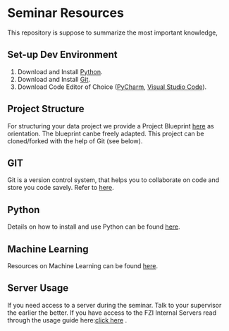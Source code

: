 # Seminar Resources

This repository is suppose to summarize the most important knowledge,



## Set-up Dev Environment 
1. Download and Install <a href='https://realpython.com/installing-python/'>Python</a>.
2. Download and Install <a href='https://education.github.com/git-cheat-sheet-education.pdf'>Git</a>.
3. Download Code Editor of Choice (<a href='https://www.jetbrains.com/de-de/pycharm/'>PyCharm</a>, <a href='https://code.visualstudio.com/'>Visual Studio Code</a>).

## Project Structure
For structuring your data project we provide a Project Blueprint [here](https://github.com/lucasczz/Project-Blueprint) as orientation. The blueprint canbe freely adapted. This project can be cloned/forked with the help of Git (see below).

## GIT 

Git is a version control system, that helps you to collaborate on code and store you code savely. Refer to [here](Git.md).

## Python 

Details on how to install and use Python can be found [here](Python.md).

## Machine Learning 
Resources on Machine Learning can be found [here](ML.md).

## Server Usage 
If you need access to a server during the seminar. Talk to your supervisor the earlier the better. 
If you have access to the FZI Internal Servers read through the usage guide here:[click here](Server.md) .





